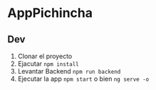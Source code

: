 # AppPichincha

## Dev

1. Clonar el proyecto
2. Ejacutar ```npm install```
3. Levantar Backend ```npm run backend```
4. Ejecutar la app ```npm start``` o bien ```ng serve -o```
